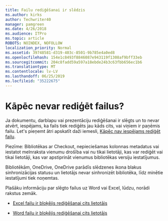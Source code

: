 ```yaml
---
title: Failu rediģēšanai ir slēdzis
ms.author: kirks
author: Techwriter40
manager: pamgreen
ms.date: 4/26/2018
ms.audience: ITPro
ms.topic: article
ROBOTS: NOINDEX, NOFOLLOW
localization_priority: Normal
ms.assetid: 39748581-d319-403c-8501-9b785e4a0ed8
ms.openlocfilehash: 154e1c8493f8846087e943119f1308af9bff33eb
ms.sourcegitcommit: 204c8fadd59a597a18ebde24b3c63fbb656ec1b6
ms.translationtype: MT
ms.contentlocale: lv-LV
ms.lasthandoff: 06/25/2019
ms.locfileid: "35222675"
---
```

# <a name="why-you-might-not-be-able-to-edit-files"></a>Kāpēc nevar rediģēt failus?

Ja dokumentu, darblapu vai prezentāciju rediģēšanai ir slēgts un to nevar atvērt, iespējams, ka fails tiek rediģēts jau kāds cits, vai viņiem ir paņēmis failu. Let's pieņemt ātri apskatīt daži iemesli, [Kāpēc nav iespējams rediģēt failu](https://support.office.com/article/why-can-t-i-edit-this-file-97315f48-aa5e-49d3-a4ae-a14b73daf87b).

Piezīme: Bibliotēkas ar Checkout, nepieciešamas kolonnas metadatus vai iestatot melnraksta vienumu drošība vai nu tikai lietotāji, kas var rediģēt vai tikai lietotāji, kas var apstiprināt vienumus bibliotēkas versiju iestatījumus.

Bibliotēkām, OneDrive, OneDrive parādīs slēdzenes ikona blakus sinhronizācijas statusu un lietotājs nevar sinhronizēt bibliotēka, līdz minētie iestatījumi tiek noņemtas.

Plašāku informāciju par slēgto failus uz Word vai Excel, lūdzu, norādi rakstus zemāk.

- [Excel failu ir bloķējis rediģēšanai cits lietotājs](https://support.office.com/article/Excel-file-is-locked-for-editing-by-another-user-6fa93887-2c2c-45f0-abcc-31b04aed68b3)

- [Word failu ir bloķējis rediģēšanai cits lietotājs](https://support.microsoft.com/help/313472/the-document-is-locked-for-editing-by-another-user-error-message-when)

